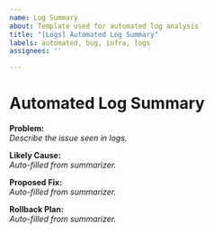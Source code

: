 ```yaml
---
name: Log Summary
about: Template used for automated log analysis
title: "[Logs] Automated Log Summary"
labels: automated, bug, infra, logs
assignees: ''

---
```


# Automated Log Summary

**Problem:**  
_Describe the issue seen in logs._

**Likely Cause:**  
_Auto-filled from summarizer._

**Proposed Fix:**  
_Auto-filled from summarizer._

**Rollback Plan:**  
_Auto-filled from summarizer._
